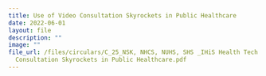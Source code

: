```yaml
---
title: Use of Video Consultation Skyrockets in Public Healthcare
date: 2022-06-01
layout: file
description: ""
image: ""
file_url: /files/circulars/C_25_NSK, NHCS, NUHS, SHS _IHiS Health Tech 2021_Use of Video
  Consultation Skyrockets in Public Healthcare.pdf
---
```

